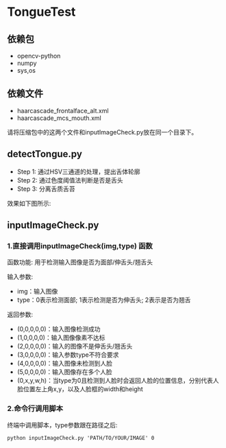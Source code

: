 # TongueTest
## 依赖包
- opencv-python
- numpy
- sys,os

## 依赖文件

- haarcascade\_frontalface\_alt.xml
- haarcascade\_mcs\_mouth.xml

请将压缩包中的这两个文件和inputImageCheck.py放在同一个目录下。

## detectTongue.py
- Step 1: 通过HSV三通道的处理，提出舌体轮廓
- Step 2: 通过色度阈值法判断是否是舌头
- Step 3: 分离舌质舌苔

效果如下图所示:



## inputImageCheck.py
### 1.直接调用inputImageCheck(img,type) 函数
函数功能: 用于检测输入图像是否为面部/伸舌头/翘舌头

输入参数: 

- img：输入图像
- type：0表示检测面部; 1表示检测是否为伸舌头; 2表示是否为翘舌

返回参数: 

- (0,0,0,0,0)：输入图像检测成功
- (1,0,0,0,0)：输入图像像素不达标
- (2,0,0,0,0)：输入的图像不是伸舌头/翘舌头
- (3,0,0,0,0)：输入参数type不符合要求
- (4,0,0,0,0)：输入图像未检测到人脸
- (5,0,0,0,0)：输入图像存在多个人脸
- (0,x,y,w,h)：当type为0且检测到人脸时会返回人脸的位置信息，分别代表人脸位置左上角x,y，以及人脸框的width和height

### 2.命令行调用脚本
终端中调用脚本，type参数跟在路径之后:

```
python inputImageCheck.py 'PATH/TO/YOUR/IMAGE' 0
```
